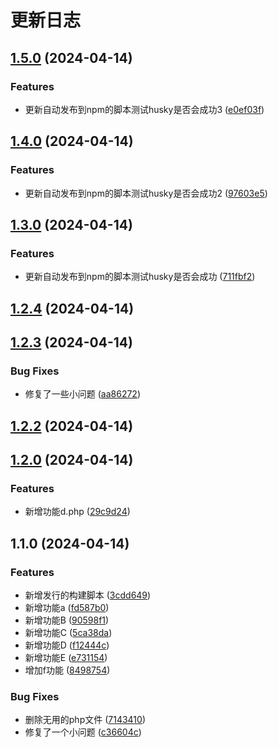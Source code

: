 # 更新日志
## [1.5.0](https://github.com/Geeklu/vitepress/compare/v1.4.0...v1.5.0) (2024-04-14)


### Features

* 更新自动发布到npm的脚本测试husky是否会成功3 ([e0ef03f](https://github.com/Geeklu/vitepress/commit/e0ef03f25ac1d434b2c69b12e570b787234090d8))

## [1.4.0](https://github.com/Geeklu/vitepress/compare/v1.3.0...v1.4.0) (2024-04-14)


### Features

* 更新自动发布到npm的脚本测试husky是否会成功2 ([97603e5](https://github.com/Geeklu/vitepress/commit/97603e5b20f76003bbf870c439e13adf758bf94d))

## [1.3.0](https://github.com/Geeklu/vitepress/compare/v1.2.4...v1.3.0) (2024-04-14)


### Features

* 更新自动发布到npm的脚本测试husky是否会成功 ([711fbf2](https://github.com/Geeklu/vitepress/commit/711fbf2ab5a717f71692578de9a8d0b8505dfc5f))

## [1.2.4](https://github.com/Geeklu/vitepress/compare/v1.2.3...v1.2.4) (2024-04-14)

## [1.2.3](https://github.com/Geeklu/vitepress/compare/v1.2.2...v1.2.3) (2024-04-14)


### Bug Fixes

* 修复了一些小问题 ([aa86272](https://github.com/Geeklu/vitepress/commit/aa86272a3e2602624fe83098bcab6a59c2a256de))

## [1.2.2](https://github.com/Geeklu/vitepress/compare/v1.2.0...v1.2.2) (2024-04-14)

## [1.2.0](https://github.com/Geeklu/vitepress/compare/v1.1.0...v1.2.0) (2024-04-14)


### Features

* 新增功能d.php ([29c9d24](https://github.com/Geeklu/vitepress/commit/29c9d2491f2b3c1080f6ed3c85f567f602ae9050))

## 1.1.0 (2024-04-14)


### Features

* 新增发行的构建脚本 ([3cdd649](https://github.com/Geeklu/vitepress/commit/3cdd6496a01176d14a7721ff3283a8f4cca640fc))
* 新增功能a ([fd587b0](https://github.com/Geeklu/vitepress/commit/fd587b0bfbade2999ce5ef796991a979b6b2b4c9))
* 新增功能B ([90598f1](https://github.com/Geeklu/vitepress/commit/90598f12d16de22ee0efbc3db3c8ccf78d84b593))
* 新增功能C ([5ca38da](https://github.com/Geeklu/vitepress/commit/5ca38da34c2eab0ccf4c08e6f03797806db1d10b))
* 新增功能D ([f12444c](https://github.com/Geeklu/vitepress/commit/f12444cec9c06720eb75a06770d31774b741dd11))
* 新增功能E ([e731154](https://github.com/Geeklu/vitepress/commit/e73115474485cb06b5d728e058825d04ccb62765))
* 增加f功能 ([8498754](https://github.com/Geeklu/vitepress/commit/84987549f3b08bf27f6850e569a32c19deabc31f))


### Bug Fixes

* 删除无用的php文件 ([7143410](https://github.com/Geeklu/vitepress/commit/714341036c2c3f288fd82e7fc86f085cc08333e4))
* 修复了一个小问题 ([c36604c](https://github.com/Geeklu/vitepress/commit/c36604c971ff12d8f4dd6f24a6e75ca8e1976d48))
